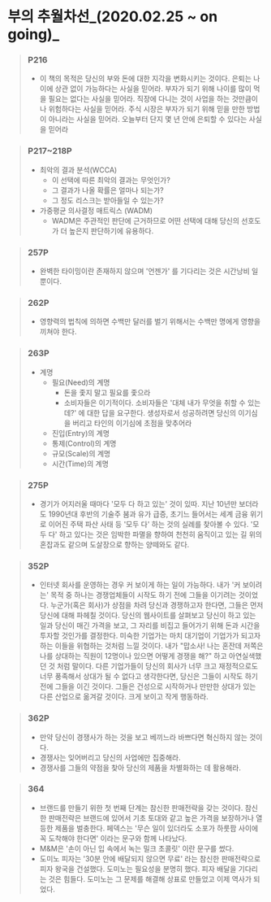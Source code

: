 # 부의 추월차선_(2020.02.25 ~ on going)_
> ### P216
>-  이 책의 목적은 당신의 부와 돈에 대한 지각을 변화시키는 것이다. 은퇴는 나이에 상관 없이 가능하다는 사실을 믿어라.
>부자가 되기 위해 나이를 많이 먹을 필요는 없다는 사실을 믿어라. 직장에 다니는 것이 사업을 하는 것만큼이나 위험하다는 사실을 믿어라.
>주식 시장은 부자가 되기 위해 믿을 만한 방법이 아니라는 사실을 믿어라. 오늘부터 단지 몇 년 안에 은퇴할 수 있다는 사실을 믿어라

> ### P217~218P
> - 최악의 결과 분석(WCCA)
>     - 이 선택에 따른 최악의 결과는 무엇인가?
>     - 그 결과가 나올 확률은 얼마나 되는가?
>     - 그 정도 리스크는 받아들일 수 있는가?
> - 가중평균 의사결정 매트릭스 (WADM)
>   - WADM은 주관적인 판단에 근거하므로 어떤 선택에 대해 당신의 선호도가 더 높은지 판단하기에 유용하다.


> ### 257P
> - 완벽한 타이밍이란 존재하지 않으며 '언젠가' 를 기다리는 것은 시간낭비 일 뿐이다.

> ### 262P
> - 영향력의 법칙에 의하면 수백만 달러를 벌기 위해서는 수백만 명에게 영향을 끼쳐야 한다.

> ### 263P
> - 계명
>   - 필요(Need)의 계명
>     - 돈을 좇지 말고 필요를 좇으라
>     - 소비자들은 이기적이다. 소비자들은 '대체 내가 무엇을 취할 수 있는데?' 에 대한 답을 요구한다.
>       생성자로서 성공하려면 당신의 이기심을 버리고 타인의 이기심에 초점을 맞추어라
>   - 진입(Entry)의 계명
>   - 통제(Control)의 계명
>   - 규모(Scale)의 계명
>   - 시간(Time)의 계명

> ### 275P
> - 경기가 어지러울 때마다 '모두 다 하고 있는' 것이 있따. 지난 10년만 보더라도 1990년대 후반의 기술주 붐과 유가 급증, 초기느 들어서는 세계 금융 위기로 이어진 주택 파산 사태 등
> '모두 다' 하는 것의 실례를 찾아볼 수 있다. '모두 다' 하고 있다는 것은 임박한 파멸을 향하여 천천히 움직이고 있는 길 위의 혼잡과도 같으며 도살장으로 향하는 양떼와도 같다.

> ### 352P
> - 인터넷 회사를 운영하는 경우 커 보이게 하는 일이 가능하다. 내가 '커 보이려는' 목적 중 하나는 경쟁업체들이 시작도 하기 전에 그들을 이기려는 것이었다.
> 누군가(혹은 회사)가 상점을 차려 당신과 경쟁하고자 한다면, 그들은 먼저 당신에 대해 파헤칠 것이다. 당신의 웹사이트를 살펴보고 당신이 하고 있는 일과
> 당신이 매긴 가격을 보고, 그 자리를 비집고 들어가기 위해 돈과 시간을 투자할 것인가를 결정한다. 미숙한 기업가는 마치 대기업이 기업가가 되고자 하는 이들을
> 위협하는 것처럼 느낄 것이다. 내가 "맙소사! 나는 혼잔데 저쪽은 나를 상대하는 직원이 12명이나 있으면 어떻게 경쟁을 해?" 하고 아연실색했던 것 처럼 말이다.
> 다른 기업가들이 당신의 회사가 너무 크고 재정적으로도 너무 풍족해서 상대가 될 수 없다고 생각한다면, 당신은 그들이 시작도 하기 전에 그들을 이긴 것이다.
> 그들은 건성으로 시작하거나 만만한 상대가 있는 다른 산업으로 옮겨갈 것이다. 크게 보이고 작게 행동하라.

> ### 362P
> - 만약 당신이 경쟁사가 하는 것을 보고 베끼느라 바쁘다면 혁신하지 않는 것이다.
> - 경쟁사는 잊어버리고 당신의 사업에만 집중해라.
> - 경쟁사를 그들의 약점을 찾아 당신의 제품을 차별화하는 데 활용해라.

> ### 364
> - 브랜드를 만들기 위한 첫 번째 단계는 참신한 판매전략을 갖는 것이다. 참신한 판매전략은 브랜드에 있어서 기초 토대와 같고 높은 가격을 보장하거나
> 열등한 제품을 벌충한다. 페덱스는 '무슨 일이 있더라도 소포가 하룻팜 사이에 꼭 도착해야 한다면' 이라는 문구와 함께 나타났다.
> - M&M은 '손이 아닌 입 속에서 녹는 밀크 초콜릿' 이란 문구를 썼다.
> - 도미노 피자는 '30분 안에 배달되지 않으면 무료' 라는 참신한 판매전략으로 피자 왕국을 건설했다. 도미노는 필요성을 분명히 했다. 피자 배달을 기다리는 것은 힘들다.
> 도미노는 그 문제를 해결해 상표로 만들었고 이제 역사가 되었다.

